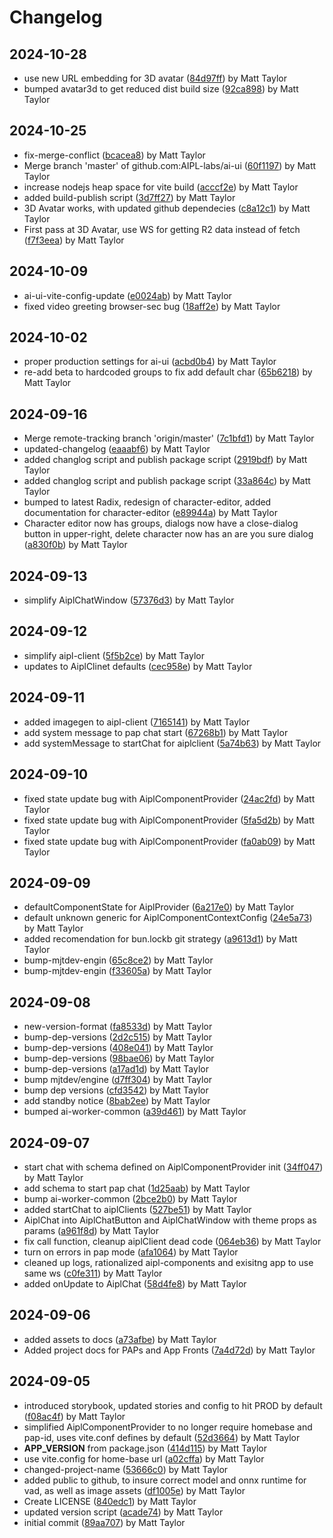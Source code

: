 # Changelog


## 2024-10-28
- use new URL embedding for 3D avatar ([84d97ff](https://github.com/AIPL-labs/ai-ui/commit/84d97ff1a81142901ae8e3172c4013452c299ca2)) by Matt Taylor
- bumped avatar3d to get reduced dist build size ([92ca898](https://github.com/AIPL-labs/ai-ui/commit/92ca89883af8e063dc88a3b7c584409af12ee1ba)) by Matt Taylor

## 2024-10-25
- fix-merge-conflict ([bcacea8](https://github.com/AIPL-labs/ai-ui/commit/bcacea81e9610e261132252435918aad49a984cb)) by Matt Taylor
- Merge branch 'master' of github.com:AIPL-labs/ai-ui ([60f1197](https://github.com/AIPL-labs/ai-ui/commit/60f11975322fa08f1d1a62ec6f623e1d6b370fe9)) by Matt Taylor
- increase nodejs heap space for vite build ([acccf2e](https://github.com/AIPL-labs/ai-ui/commit/acccf2ed757454b3ff6b4798bef5625bf2da6ef7)) by Matt Taylor
- added build-publish script ([3d7ff27](https://github.com/AIPL-labs/ai-ui/commit/3d7ff2733473ed0610def013afe3b268c7716169)) by Matt Taylor
- 3D Avatar works, with updated github dependecies ([c8a12c1](https://github.com/AIPL-labs/ai-ui/commit/c8a12c1549f8ec39f8d1ca0e300b551929f08c8c)) by Matt Taylor
- First pass at 3D Avatar, use WS for getting R2 data instead of fetch ([f7f3eea](https://github.com/AIPL-labs/ai-ui/commit/f7f3eeaf866cb713ce7bb82038238e085de19a5f)) by Matt Taylor

## 2024-10-09
- ai-ui-vite-config-update ([e0024ab](https://github.com/AIPL-labs/ai-ui/commit/e0024ab76010bfa2b1429c23dba958291ba14cb0)) by Matt Taylor
- fixed video greeting browser-sec bug ([18aff2e](https://github.com/AIPL-labs/ai-ui/commit/18aff2e578b0c0fce1ff7b32d174ab90c2e6ca66)) by Matt Taylor

## 2024-10-02
- proper production settings for ai-ui ([acbd0b4](https://github.com/AIPL-labs/ai-ui/commit/acbd0b45a5a08dc39bd8fcc0a06dcc63a6966f35)) by Matt Taylor
- re-add beta to hardcoded groups to fix add default char ([65b6218](https://github.com/AIPL-labs/ai-ui/commit/65b62182c6df458524a20fa47925c0226f77b3c4)) by Matt Taylor

## 2024-09-16
- Merge remote-tracking branch 'origin/master' ([7c1bfd1](https://github.com/AIPL-labs/ai-ui/commit/7c1bfd1194f534e21f1fad2e403472adfc55d598)) by Matt Taylor
- updated-changelog ([eaaabf6](https://github.com/AIPL-labs/ai-ui/commit/eaaabf6e373a3750adbe6f343c38df28f26e2e5f)) by Matt Taylor
- added changlog script and publish package script ([2919bdf](https://github.com/AIPL-labs/ai-ui/commit/2919bdfd9b3a1d7a3bfa59d02d39b8adfabdc4ec)) by Matt Taylor
- added changlog script and publish package script ([33a864c](https://github.com/AIPL-labs/ai-ui/commit/33a864c161839d4c2a733e0ff6f340070a133d94)) by Matt Taylor
- bumped to latest Radix, redesign of character-editor, added documentation for character-editor ([e89944a](https://github.com/AIPL-labs/ai-ui/commit/e89944adbd7024a69df15cb5d990b9aa63f1da11)) by Matt Taylor
- Character editor now has groups, dialogs now have a close-dialog button in upper-right, delete character now has an are you sure dialog ([a830f0b](https://github.com/AIPL-labs/ai-ui/commit/a830f0b869469a8746959d0075d91b109c0262ec)) by Matt Taylor

## 2024-09-13
- simplify AiplChatWindow ([57376d3](https://github.com/AIPL-labs/ai-ui/commit/57376d3a7ae677c7fa61fd055918baf80bfaf3f7)) by Matt Taylor

## 2024-09-12
- simplify aipl-client ([5f5b2ce](https://github.com/AIPL-labs/ai-ui/commit/5f5b2ce811a0120f326edfb18aace6214fcd1e2c)) by Matt Taylor
- updates to AiplClinet defaults ([cec958e](https://github.com/AIPL-labs/ai-ui/commit/cec958eb4fd2efa6625c8588d1cb415cb475a80d)) by Matt Taylor

## 2024-09-11
- added imagegen to aipl-client ([7165141](https://github.com/AIPL-labs/ai-ui/commit/7165141fd3bc26b363b77d4a90410740e655d6e7)) by Matt Taylor
- add system message to pap chat start ([67268b1](https://github.com/AIPL-labs/ai-ui/commit/67268b1f9680138dc4556d02d0a27d77d700b3bb)) by Matt Taylor
- add systemMessage to startChat for aiplclient ([5a74b63](https://github.com/AIPL-labs/ai-ui/commit/5a74b636ae4100c492f8f7409c19a5211f069c94)) by Matt Taylor

## 2024-09-10
- fixed state update bug with AiplComponentProvider ([24ac2fd](https://github.com/AIPL-labs/ai-ui/commit/24ac2fd56ff529e34c1a8dda1ab49e31d29c841e)) by Matt Taylor
- fixed state update bug with AiplComponentProvider ([5fa5d2b](https://github.com/AIPL-labs/ai-ui/commit/5fa5d2b12237be3150754dcc5bf5913cd91886e7)) by Matt Taylor
- fixed state update bug with AiplComponentProvider ([fa0ab09](https://github.com/AIPL-labs/ai-ui/commit/fa0ab096c7118b782953eb7f9ea2654ff6fb4e4f)) by Matt Taylor

## 2024-09-09
- defaultComponentState for AiplProvider ([6a217e0](https://github.com/AIPL-labs/ai-ui/commit/6a217e053b88ef0e7bbc7cbe257cc4d684f8ae1c)) by Matt Taylor
- default unknown generic for AiplComponentContextConfig ([24e5a73](https://github.com/AIPL-labs/ai-ui/commit/24e5a73fd807d912a9af5c7e9366be7b672a0b66)) by Matt Taylor
- added recomendation for bun.lockb git strategy ([a9613d1](https://github.com/AIPL-labs/ai-ui/commit/a9613d1f043e1ce8f7f6e8d879e468a79946eeec)) by Matt Taylor
- bump-mjtdev-engin ([65c8ce2](https://github.com/AIPL-labs/ai-ui/commit/65c8ce2e597e153b05e51b8691564d73644b64fc)) by Matt Taylor
- bump-mjtdev-engin ([f33605a](https://github.com/AIPL-labs/ai-ui/commit/f33605af7783d7d9dbfab606c8c1ba9ec8e8c5c4)) by Matt Taylor

## 2024-09-08
- new-version-format ([fa8533d](https://github.com/AIPL-labs/ai-ui/commit/fa8533d45f34d0744003ab065d1993dd2630b056)) by Matt Taylor
- bump-dep-versions ([2d2c515](https://github.com/AIPL-labs/ai-ui/commit/2d2c515503990a39ee96d73125cfb20901ed2bd0)) by Matt Taylor
- bump-dep-versions ([408e041](https://github.com/AIPL-labs/ai-ui/commit/408e0414dd3b298c063a1de22229d3c8fd49d5ef)) by Matt Taylor
- bump-dep-versions ([98bae06](https://github.com/AIPL-labs/ai-ui/commit/98bae06e87e4790e110d24ec62a54622f1ec80b7)) by Matt Taylor
- bump-dep-versions ([a17ad1d](https://github.com/AIPL-labs/ai-ui/commit/a17ad1d9b74ec4b36da6d908a27225217e519e76)) by Matt Taylor
- bump mjtdev/engine ([d7ff304](https://github.com/AIPL-labs/ai-ui/commit/d7ff304691488ddb17443b857e2d5ba934db6b02)) by Matt Taylor
- bump dep versions ([cfd3542](https://github.com/AIPL-labs/ai-ui/commit/cfd35426aa8f79c87b27ceb1ab77389ef2e3ace1)) by Matt Taylor
- add standby notice ([8bab2ee](https://github.com/AIPL-labs/ai-ui/commit/8bab2ee2013e816f61998a9487a21a153872e2b3)) by Matt Taylor
- bumped ai-worker-common ([a39d461](https://github.com/AIPL-labs/ai-ui/commit/a39d4618f64790523146e159fee75f2b3f87069a)) by Matt Taylor

## 2024-09-07
- start chat with schema defined on AiplComponentProvider init ([34ff047](https://github.com/AIPL-labs/ai-ui/commit/34ff04722ec1d21b4c13fc51f41d131bf71e9bad)) by Matt Taylor
- add schema to start pap chat ([1d25aab](https://github.com/AIPL-labs/ai-ui/commit/1d25aab2320b49e96d1d7a043c2e0dcc20b0b943)) by Matt Taylor
- bump ai-worker-common ([2bce2b0](https://github.com/AIPL-labs/ai-ui/commit/2bce2b0c034a86d642046bb2e02124159244d12e)) by Matt Taylor
- added startChat to aiplClients ([527be51](https://github.com/AIPL-labs/ai-ui/commit/527be519640aa5cf9446a38a8a43f1b1fa15f800)) by Matt Taylor
- AiplChat into AiplChatButton and AiplChatWindow with theme props as params ([a961f8d](https://github.com/AIPL-labs/ai-ui/commit/a961f8d370b1e5a354fe071ee5b8896d57a9f88b)) by Matt Taylor
- fix call function, cleanup aiplClient dead code ([064eb36](https://github.com/AIPL-labs/ai-ui/commit/064eb369a0ddb2b449a1635a1e94d38bf932f1b8)) by Matt Taylor
- turn on errors in pap mode ([afa1064](https://github.com/AIPL-labs/ai-ui/commit/afa10647fc8d073998fd704d24b7f1ad8ad67981)) by Matt Taylor
- cleaned up logs, rationalized aipl-components and exisitng app to use same ws ([c0fe311](https://github.com/AIPL-labs/ai-ui/commit/c0fe3113b0ad443a0ac96b30dee02aec2cfd55ff)) by Matt Taylor
- added onUpdate to AiplChat ([58d4fe8](https://github.com/AIPL-labs/ai-ui/commit/58d4fe8746e672368d7c717f7a1eb7da407fea9a)) by Matt Taylor

## 2024-09-06
- added assets to docs ([a73afbe](https://github.com/AIPL-labs/ai-ui/commit/a73afbead396b7c082b50b1ea7455b069de0fd91)) by Matt Taylor
- Added project docs for PAPs and App Fronts ([7a4d72d](https://github.com/AIPL-labs/ai-ui/commit/7a4d72da7381cc93add86a02e6f13e0860446db2)) by Matt Taylor

## 2024-09-05
- introduced storybook, updated stories and config to hit PROD by default ([f08ac4f](https://github.com/AIPL-labs/ai-ui/commit/f08ac4f1c4ca71c1a62a28c9c626d19b99a12d5d)) by Matt Taylor
- simplified AiplComponentProvider to no longer require homebase and pap-id, uses vite.conf defines by default ([52d3664](https://github.com/AIPL-labs/ai-ui/commit/52d3664d97c5f0a6af2c09297f991f403e01416e)) by Matt Taylor
- __APP_VERSION__ from package.json ([414d115](https://github.com/AIPL-labs/ai-ui/commit/414d115356efeeb85854e5d895a511b0bee3da63)) by Matt Taylor
- use vite.config for home-base url ([a02cffa](https://github.com/AIPL-labs/ai-ui/commit/a02cffaf749c70ab91f4080a25cad00db6d9f987)) by Matt Taylor
- changed-project-name ([53666c0](https://github.com/AIPL-labs/ai-ui/commit/53666c057a1d6a7b1a5bc6849048857c88e0df64)) by Matt Taylor
- added public to github, to insure correct model and onnx runtime for vad, as well as image assets ([df1005e](https://github.com/AIPL-labs/ai-ui/commit/df1005e36c91e3bc24a04b109df3f4fb783cc4f9)) by Matt Taylor
- Create LICENSE ([840edc1](https://github.com/AIPL-labs/ai-ui/commit/840edc17eae92fce6a3024c4a1ff6cae138d3ac6)) by Matt Taylor
- updated version script ([acade74](https://github.com/AIPL-labs/ai-ui/commit/acade748d288fa06e127d54146a66bb404086fc4)) by Matt Taylor
- initial commit ([89aa707](https://github.com/AIPL-labs/ai-ui/commit/89aa7079e875764ce5c6a30518de8aaf75cc8e13)) by Matt Taylor
